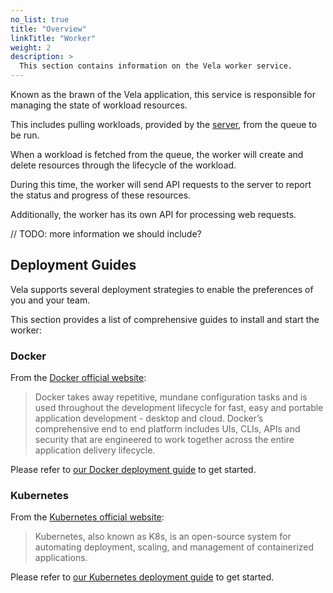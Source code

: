 ```yaml
---
no_list: true
title: "Overview"
linkTitle: "Worker"
weight: 2
description: >
  This section contains information on the Vela worker service.
---
```


Known as the brawn of the Vela application, this service is responsible for managing the state of workload resources.

This includes pulling workloads, provided by the [server](/docs/administration/server/), from the queue to be run.

When a workload is fetched from the queue, the worker will create and delete resources through the lifecycle of the workload.

During this time, the worker will send API requests to the server to report the status and progress of these resources.

Additionally, the worker has its own API for processing web requests.

// TODO: more information we should include?

## Deployment Guides

Vela supports several deployment strategies to enable the preferences of you and your team.

This section provides a list of comprehensive guides to install and start the worker:

### Docker

From the [Docker official website](https://docker.io/):

> Docker takes away repetitive, mundane configuration tasks and is used throughout the development lifecycle for fast, easy and portable application development - desktop and cloud. Docker’s comprehensive end to end platform includes UIs, CLIs, APIs and security that are engineered to work together across the entire application delivery lifecycle.

Please refer to [our Docker deployment guide](/docs/administration/worker/docker/) to get started.

### Kubernetes

From the [Kubernetes official website](https://kubernetes.io/):

> Kubernetes, also known as K8s, is an open-source system for automating deployment, scaling, and management of containerized applications.

Please refer to [our Kubernetes deployment guide](/docs/administration/worker/kubernetes/) to get started.

